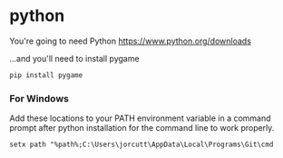 # python

You're going to need Python https://www.python.org/downloads

...and you'll need to install pygame 
```python
pip install pygame
```
### For Windows

Add these locations to your PATH environment variable in a command prompt after python installation for the command line to work properly.
```batch
setx path "%path%;C:\Users\jorcutt\AppData\Local\Programs\Git\cmd
```

